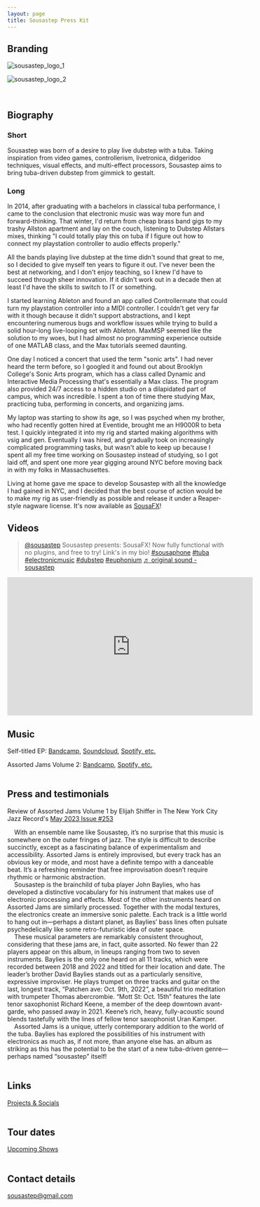 ```yaml
---
layout: page
title: Sousastep Press Kit
---
```


## Branding

![sousastep_logo_1](../images/sousastep_logo_1200x300_bw.png)

![sousastep_logo_2](../images/sousastep_logo_1200x300_wb.png)

<br/>

## Biography

### Short

Sousastep was born of a desire to play live dubstep with a tuba. Taking inspiration from video games, controllerism, livetronica, didgeridoo techniques, visual effects, and multi-effect processors, Sousastep aims to bring tuba-driven dubstep from gimmick to gestalt.

### Long

In 2014, after graduating with a bachelors in classical tuba performance, I came to the conclusion that electronic music was way more fun and forward-thinking. That winter, I'd return from cheap brass band gigs to my trashy Allston apartment and lay on the couch, listening to Dubstep Allstars mixes, thinking "I could totally play this on tuba if I figure out how to connect my playstation controller to audio effects properly." 

All the bands playing live dubstep at the time didn't sound that great to me, so I decided to give myself ten years to figure it out. I've never been the best at networking, and I don't enjoy teaching, so I knew I'd have to succeed through sheer innovation. If it didn't work out in a decade then at least I'd have the skills to switch to IT or something. 

I started learning Ableton and found an app called Controllermate that could turn my playstation controller into a MIDI controller. I couldn't get very far with it though because it didn't support abstractions, and I kept encountering numerous bugs and workflow issues while trying to build a solid hour-long live-looping set with Ableton. MaxMSP seemed like the solution to my woes, but I had almost no programming experience outside of one MATLAB class, and the Max tutorials seemed daunting. 

One day I noticed a concert that used the term "sonic arts". I had never heard the term before, so I googled it and found out about Brooklyn College's Sonic Arts program, which has a class called Dynamic and Interactive Media Processing that's essentially a Max class. The program also provided 24/7 access to a hidden studio on a dilapidated part of campus, which was incredible. I spent a ton of time there studying Max, practicing tuba, performing in concerts, and organizing jams. 

My laptop was starting to show its age, so I was psyched when my brother, who had recently gotten hired at Eventide, brought me an H9000R to beta test. I quickly integrated it into my rig and started making algorithms with vsig and gen. Eventually I was hired, and gradually took on increasingly complicated programming tasks, but wasn't able to keep up because I spent all my free time working on Sousastep instead of studying, so I got laid off, and spent one more year gigging around NYC before moving back in with my folks in Massachusettes. 

Living at home gave me space to develop Sousastep with all the knowledge I had gained in NYC, and I decided that the best course of action would be to make my rig as user-friendly as possible and release it under a Reaper-style nagware license. It's now available as [SousaFX](https://sousastep.github.io/SousaFX-docs/)!

## Videos

<blockquote class="tiktok-embed" cite="https://www.tiktok.com/@sousastep/video/7326008385885768990" data-video-id="7326008385885768990" style="max-width: 605px;min-width: 325px;" > <section> <a target="_blank" title="@sousastep" href="https://www.tiktok.com/@sousastep?refer=embed">@sousastep</a> Sousastep presents: SousaFX! Now fully functional with no plugins, and free to try! Link&#39;s in my bio! <a title="sousaphone" target="_blank" href="https://www.tiktok.com/tag/sousaphone?refer=embed">#sousaphone</a> <a title="tuba" target="_blank" href="https://www.tiktok.com/tag/tuba?refer=embed">#tuba</a> <a title="electronicmusic" target="_blank" href="https://www.tiktok.com/tag/electronicmusic?refer=embed">#electronicmusic</a> <a title="dubstep" target="_blank" href="https://www.tiktok.com/tag/dubstep?refer=embed">#dubstep</a> <a title="euphonium" target="_blank" href="https://www.tiktok.com/tag/euphonium?refer=embed">#euphonium</a> <a target="_blank" title="♬ original sound - sousastep" href="https://www.tiktok.com/music/original-sound-7326008547338029854?refer=embed">♬ original sound - sousastep</a> </section> </blockquote> <script async src="https://www.tiktok.com/embed.js"></script>

<iframe width="560" height="315" src="https://www.youtube-nocookie.com/embed/1fm8TK-Ez2M?si=G0RqsEV5UhM8ByUW" title="YouTube video player" frameborder="0" allow="accelerometer; autoplay; clipboard-write; encrypted-media; gyroscope; picture-in-picture; web-share" allowfullscreen></iframe><br/>

## Music

Self-titled EP:
[Bandcamp](https://sousastep.bandcamp.com/album/sousastep-2), [Soundcloud](https://soundcloud.com/sousastep/sets/sousastep), [Spotify, etc.](https://ditto.fm/sousastep)<br/>

Assorted Jams Volume 2: [Bandcamp](https://sousastep.bandcamp.com/album/assorted-jams-volume-2), [Spotify, etc.](https://ditto.fm/sousastep-jams-volume-2)<br/><br/>

## Press and testimonials

Review of Assorted Jams Volume 1 by Elijah Shiffer in The New York City Jazz Record's [May 2023 Issue #253](http://nycjazzrecord.com/)
<br/>

    With an ensemble name like Sousastep, it’s no surprise that this music is somewhere on the outer fringes of jazz. The style is difficult to describe succinctly, except as a fascinating balance of experimentalism and accessibility. Assorted Jams is entirely improvised, but every track has an obvious key or mode, and most have a definite tempo with a danceable beat. It’s a refreshing reminder that free improvisation doesn’t require rhythmic or harmonic abstraction.
<br/>
    Sousastep is the brainchild of tuba player John Baylies, who has developed a distinctive vocabulary for his instrument that makes use of electronic processing and effects. Most of the other instruments heard on Assorted Jams are similarly processed. Together with the modal textures, the electronics create an immersive sonic palette. Each track is a little world to hang out in—perhaps a distant planet, as Baylies’ bass lines often pulsate psychedelically like some retro-futuristic idea of outer space.
<br/>
    These musical parameters are remarkably consistent throughout, considering that these jams are, in fact, quite assorted. No fewer than 22 players appear on this album, in lineups ranging from two to seven instruments. Baylies is the only one heard on all 11 tracks, which were recorded between 2018 and 2022 and titled for their location and date. The leader’s brother David Baylies stands out as a particularly sensitive, expressive improviser. He plays trumpet on three tracks and guitar on the last, longest track, “Patchen ave: Oct. 9th, 2022”, a beautiful trio meditation with trumpeter Thomas abercrombie. “Mott St: Oct. 15th” features the late tenor saxophonist Richard Keene, a member of the deep downtown avant-garde, who passed away in 2021. Keene’s rich, heavy, fully-acoustic sound blends tastefully with the lines of fellow tenor saxophonist Uran Kamper.
<br/>
    Assorted Jams is a unique, utterly contemporary addition to the world of the tuba. Baylies has explored the possibilities of his instrument with electronics as much as, if not more, than anyone else has. an album as striking as this has the potential to be the start of a new tuba-driven genre—perhaps named “sousastep” itself!
<br/><br/>

## Links

[Projects & Socials](https://www.sousastep.quest/links/)<br/><br/>

## Tour dates

[Upcoming Shows](https://www.sousastep.quest/upcoming/)<br/><br/>

## Contact details

sousastep@gmail.com<br/>
